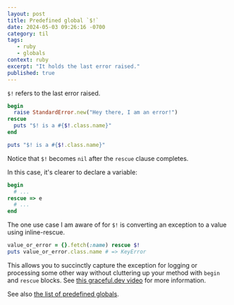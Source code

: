 ```yaml
---
layout: post
title: Predefined global `$!`
date: 2024-05-03 09:26:16 -0700
category: til
tags: 
   - ruby
   - globals
context: ruby
excerpt: "It holds the last error raised."
published: true
---
```


`$!` refers to the last error raised.

```ruby
begin
  raise StandardError.new("Hey there, I am an error!")
rescue
  puts "$! is a #{$!.class.name}"
end

puts "$! is a #{$!.class.name}"
```

Notice that `$!` becomes `nil` after the `rescue` clause completes.

In this case, it's clearer to declare a variable:

```ruby
begin
  # ...
rescue => e
  # ...
end
```

The one use case I am aware of for `$!` is converting an exception to a value
using inline-rescue.

```ruby
value_or_error = {}.fetch(:name) rescue $!
puts value_or_error.class.name # => KeyError
```

This allows you to succinctly capture the exception for logging or processing
some other way without cluttering up your method with `begin` and `rescue`
blocks. See [this <span class="small-caps">graceful.dev</span> video](https://graceful.dev/courses/the-freebies/modules/ruby-language/topic/episode-022-inline-rescue/)
for more information.

See also [the list of predefined globals](https://ruby-doc.org/current/globals_rdoc.html).
